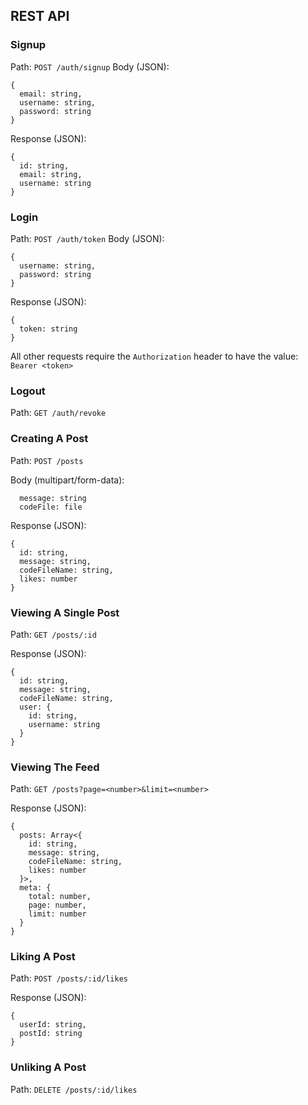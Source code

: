 ## REST API

### Signup
Path: `POST /auth/signup`
Body (JSON):
```
{
  email: string,
  username: string,
  password: string
}
```

Response (JSON):
```
{
  id: string,
  email: string,
  username: string
}
```

### Login
Path: `POST /auth/token`
Body (JSON):
```
{
  username: string,
  password: string
}
```

Response (JSON):
```
{
  token: string
}
```

All other requests require the `Authorization` header to have the value: `Bearer <token>`

### Logout
Path: `GET /auth/revoke`

### Creating A Post

Path: `POST /posts`

Body (multipart/form-data): 
```
  message: string
  codeFile: file
```

Response (JSON):
```
{
  id: string,
  message: string,
  codeFileName: string,
  likes: number
}
```

### Viewing A Single Post
Path: `GET /posts/:id`

Response (JSON):
```
{
  id: string,
  message: string,
  codeFileName: string,
  user: {
    id: string,
    username: string
  }
}
```

### Viewing The Feed

Path: `GET /posts?page=<number>&limit=<number>`

Response (JSON):
```
{
  posts: Array<{
    id: string,
    message: string,
    codeFileName: string,
    likes: number
  }>,
  meta: {
    total: number,
    page: number,
    limit: number
  }
}
```

### Liking A Post
Path: `POST /posts/:id/likes`

Response (JSON):
```
{
  userId: string,
  postId: string
}
```

### Unliking A Post
Path: `DELETE /posts/:id/likes`
